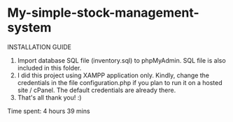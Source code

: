 # My-simple-stock-management-system

INSTALLATION GUIDE
1) Import database SQL file (inventory.sql) to phpMyAdmin. SQL file is also included in this folder.
2) I did this project using XAMPP application only. Kindly, change the credentials in the file configuration.php if you plan to run it on a hosted site / cPanel. The default credentials are already there.
3) That's all thank you! :)

Time spent: 4 hours 39 mins
